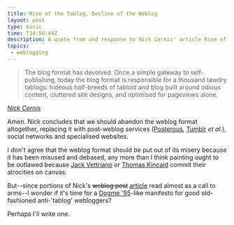 ```yaml
---
title: Rise of the Tablog, Decline of the Weblog
layout: post
type: basic
time: T14:50:44Z
description: A quote from and response to Nick Cernis' article Rise of the Tablog.
topics: 
 - weblogging
---
```

> The blog format has devolved. Once a simple gateway to self-publishing, today the blog format is responsible for a thousand tawdry tablogs: hideous half-breeds of tabloid and blog built around odious content, cluttered site designs, and optimised for pageviews alone.

_[Nick Cernis](http://putthingsoff.com/articles/rise-of-the-tablog/ "Rise of the Tablog")_

Amen. Nick concludes that we should abandon the weblog format altogether, replacing it with post-weblog services ([Posterous](http://posterous.com/), [Tumblr](http://www.tumblr.com/) _et al._), social networks and specialised websites. 

I don't agree that the weblog format should be put out of its misery because it has been misused and debased, any more than I think painting ought to be outlawed because [Jack Vettriano](http://www.jackvettriano.com/ "Eugh.") or [Thomas Kincaid](http://www.thomaskinkade.com/magi/servlet/com.asucon.ebiz.home.web.tk.HomeServlet) commit their atrocities on canvas.

But--since portions of Nick's <del>weblog post</del> <ins>article</ins> read almost as a call to arms--I wonder if it's time for a [Dogme '95](http://en.wikipedia.org/wiki/Dogme_95 "Dogme 95, Lars von Trier and Thomas Vinterberg's film-making manifesto")-like manifesto for good old-fashioned anti-'tablog' webloggers?

Perhaps I'll write one.